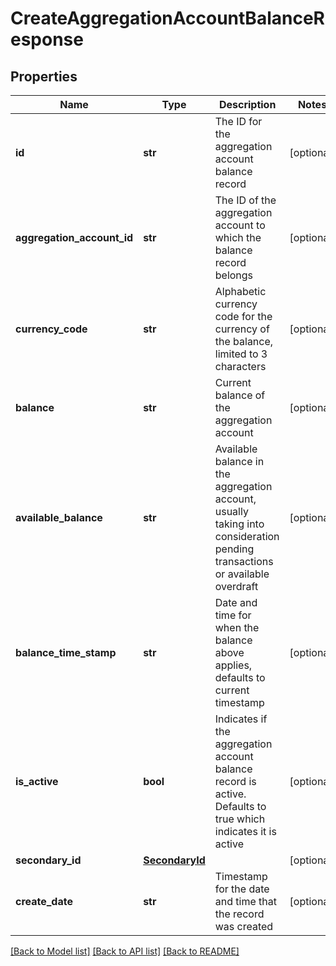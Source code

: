# CreateAggregationAccountBalanceResponse

## Properties
Name | Type | Description | Notes
------------ | ------------- | ------------- | -------------
**id** | **str** | The ID for the aggregation account balance record | [optional] 
**aggregation_account_id** | **str** | The ID of the aggregation account to which the balance record belongs | [optional] 
**currency_code** | **str** | Alphabetic currency code for the currency of the balance, limited to 3 characters | [optional] 
**balance** | **str** | Current balance of the aggregation account | [optional] 
**available_balance** | **str** | Available balance in the aggregation account, usually taking into consideration pending transactions or available overdraft | [optional] 
**balance_time_stamp** | **str** | Date and time for when the balance above applies, defaults to current timestamp | [optional] 
**is_active** | **bool** | Indicates if the aggregation account balance record is active. Defaults to true which indicates it is active | [optional] 
**secondary_id** | [**SecondaryId**](SecondaryId.md) |  | [optional] 
**create_date** | **str** | Timestamp for the date and time that the record was created | [optional] 

[[Back to Model list]](../README.md#documentation-for-models) [[Back to API list]](../README.md#documentation-for-api-endpoints) [[Back to README]](../README.md)


